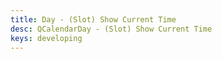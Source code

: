 ```yaml
---
title: Day - (Slot) Show Current Time
desc: QCalendarDay - (Slot) Show Current Time
keys: developing
---
```


<example-viewer
  title="(Slot) Show Current Time"
  file="DaySlotDayContainerShowCurrentTime"
  codepen-title="QCalendarDay"
/>
